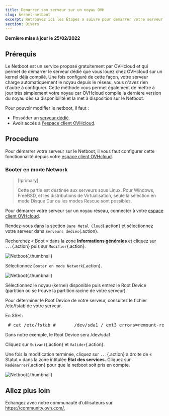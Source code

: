 ```yaml
---
title: Demarrer son serveur sur un noyau OVH
slug: kernel-netboot
excerpt: Retrouvez ici les Étapes a suivre pour demarrer votre serveur sur un noyau OVH depuis le reseau.
section: Divers
---
```


**Dernière mise à jour le 25/02/2022**

## Prérequis

Le Netboot est un service proposé gratuitement par OVHcloud et qui permet de démarrer le serveur dédié que vous louez chez OVHcloud sur un kernel déjà compilé. Une fois configuré de cette façon, votre serveur charge automatiquement le noyau depuis le réseau, vous n'avez rien d'autre à configurer. Cette méthode vous permet également de mettre à jour très simplement votre noyau car OVHcloud compile la dernière version du noyau dès sa disponibilité et la met à disposition sur le Netboot.

Pour pouvoir modifier le netboot, il faut :

- Posséder un [serveur dédié](https://www.ovhcloud.com/fr-ca/bare-metal/).
- Avoir accès à [l'espace client OVHcloud](https://ca.ovh.com/auth/?action=gotomanager&from=https://www.ovh.com/ca/fr/&ovhSubsidiary=qc).


## Procedure

Pour démarrer votre serveur sur le Netboot, il vous faut configurer cette fonctionnalité depuis votre [espace client OVHcloud](https://ca.ovh.com/auth/?action=gotomanager&from=https://www.ovh.com/ca/en/&ovhSubsidiary=ca).


### Booter en mode Network


> [!primary]
>
> Cette partie est déstinée aux serveurs sous Linux. Pour Windows, FreeBSD, et les distributions de Virtualisation, seule la sélection en mode Disque Dur ou les modes Rescue sont possibles.
> 

Pour démarrer votre serveur sur un noyau réseau, connecter à votre [espace client OVHcloud](https://ca.ovh.com/auth/?action=gotomanager&from=https://www.ovh.com/ca/en/&ovhSubsidiary=ca).

Rendez-vous dans la section `Bare Metal Cloud`{.action} et sélectionnez votre serveur dans `Serveurs dédiés`{.action}.

Recherchez « Boot » dans la zone **Informations générales** et cliquez sur `...`{.action} puis sur `Modifier`{.action}. 

![Netboot](images/netboot_2022.png){.thumbnail}

Sélectionnez `Booter en mode Network`{.action}.

![Netboot](images/netboot_005.png){.thumbnail}

Sélectionnez le noyau (kernel) disponible puis entrez le Root Device (partition où se trouve la partition racine de votre serveur).

Pour déterminer le Root Device de votre serveur, consultez le fichier /etc/fstab de votre serveur.

En SSH :

<div> <style type="text/css" scoped>span.prompt:before{content:"# ";}</style> <pre class="highlight command-prompt"> <span class="prompt">cat /etc/fstab</span> <span class="output"># <file system> <mount point> <type> <options> <dump> <pass></span> <span class="output">/dev/sda1 / ext3 errors=remount-ro 0 1</span> <span class="output">/dev/sda2 /home ext3 defaults,grpquota,usrquota 1 2</span> <span class="output">/dev/sda3 swap swap defaults 0 0</span> <span class="blank">&nbsp;</span> <span class="output">proc /proc proc defaults 0 0</span> <span class="output">sysfs /sys sysfs defaults 0 0</span> <span class="output">shm /dev/shm tmpfs nodev,nosuid,noexec 0 0</span> </pre></div>

Dans notre exemple, le Root Device sera /dev/sda1.

Cliquez sur `Suivant`{.action} et `Valider`{.action}.

Une fois la modification terminée, cliquez sur `...`{.action} à droite de « Statut » dans la zone intitulée **Etat des services.** Cliquez sur `Redémarrer`{.action} pour que le netboot soit pris en compte.

![Netboot](images/netboot_004.png){.thumbnail}

## Allez plus loin

Échangez avec notre communauté d’utilisateurs sur <https://community.ovh.com/.>
